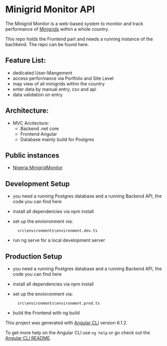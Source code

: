 # Minigrid Monitor API

The Minigrid Monitor is a web-based system to monitor and track performance of 
[Minigrids](https://en.wikipedia.org/wiki/Mini-grids) within a whole country.

This repo holds the Frontend part and needs a running instance of the bachkend. The repo can be found here.

## Feature List:
- dedicated User-Mangement
- access performance via Portfolio and Site Level
- map view of all minigrids within the country
- enter data by manual entry, csv and api 
- data validation on entry

## Architecture:
- MVC Arcitecture:
    - Backend .net core 
    - Frontend Angular
    - Database mainly build for Postgres

## Public instances
- [Nigeria MinigridMonitor](https://minigridmonitor.nigeriase4all.gov.ng)




## Development Setup
- you need a running Postgres database and a running Backend API, the code you can find here
- install all dependencies via npm install
- set up the envioronment via:
        
        src\environments\environment.dev.ts

- run ng serve for a local development server

## Production Setup 
- you need a running Postgres database and a running Backend API, the code you can find here
- install all dependencies via npm install
- set up the envioronment via:
        
        src\environments\environment.prod.ts

- build the Frontend with ng build 


This project was generated with [Angular CLI](https://github.com/angular/angular-cli) version 6.1.2.

To get more help on the Angular CLI use `ng help` or go check out the [Angular CLI README](https://github.com/angular/angular-cli/blob/master/README.md).
